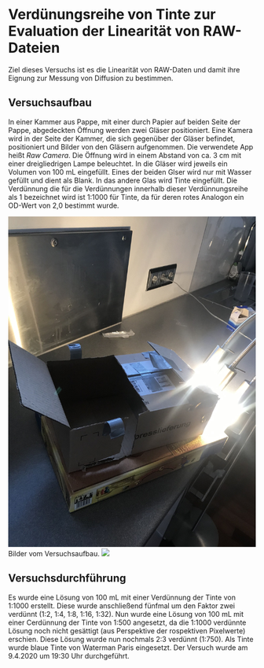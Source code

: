 # Verdünungsreihe von Tinte zur Evaluation der Linearität von RAW-Dateien

Ziel dieses Versuchs ist es die Linearität von RAW-Daten und damit ihre Eignung zur Messung von Diffusion zu bestimmen. 

## Versuchsaufbau

In einer Kammer aus Pappe, mit einer durch Papier auf beiden Seite der Pappe, abgedeckten Öffnung werden zwei Gläser positioniert. Eine Kamera wird in der Seite der Kammer, die sich gegenüber der Gläser befindet, positioniert und Bilder von den Gläsern aufgenommen. Die verwendete App heißt *Raw Camera*. Die Öffnung wird in einem Abstand von ca. 3 cm mit einer dreigliedrigen Lampe beleuchtet. In die Gläser wird jeweils ein Volumen von 100 mL eingefüllt. Eines der beiden Glser wird nur mit Wasser gefüllt und dient als Blank. In das andere Glas wird Tinte eingefüllt. Die Verdünnung die für die Verdünnungen innerhalb dieser Verdünnungsreihe als 1 bezeichnet wird ist 1:1000 für Tinte, da für deren rotes Analogon ein OD-Wert von 2,0 bestimmt wurde.  

![](aufbau1.jpg)
Bilder vom Versuchsaufbau.
![](aufbau2.jpg)

## Versuchsdurchführung 

Es wurde eine Lösung von 100 mL mit einer Verdünnung der Tinte von 1:1000 erstellt. Diese wurde anschließend fünfmal um den Faktor zwei verdünnt (1:2, 1:4, 1:8, 1:16, 1:32). Nun wurde eine Lösung von 100 mL mit einer Cerdünnung der Tinte von 1:500 angesetzt, da die 1:1000 verdünnte Lösung noch nicht gesättigt (aus Perspektive der rospektiven Pixelwerte) erschien. Diese Lösung wurde nun nochmals 2:3 verdünnt (1:750). Als Tinte wurde blaue Tinte von Waterman Paris eingesetzt. Der Versuch wurde am 9.4.2020 um 19:30 Uhr durchgeführt.
